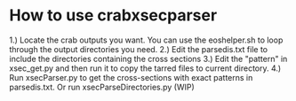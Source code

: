 # How to use crabxsecparser

1.) Locate the crab outputs you want. You can use the eoshelper.sh to loop through the output directories you need.
2.) Edit the parsedis.txt file to include the directories containing the cross sections
3.) Edit the "pattern" in xsec_get.py and then run it to copy the tarred files to current directory.
4.) Run xsecParser.py to get the cross-sections with exact patterns in parsedis.txt. Or run xsecParseDirectories.py (WIP)
